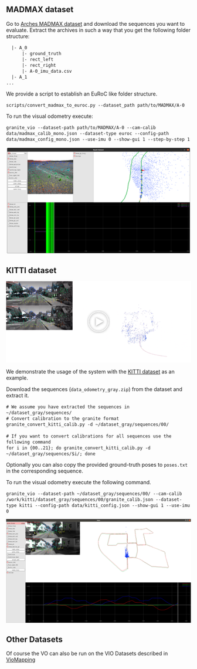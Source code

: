 ## MADMAX dataset

Go to [Arches MADMAX dataset](https://datasets.arches-projekt.de/morocco2018/) and download the sequences you want to evaluate. Extract the archives in such a way that you get the following folder structure:

```
  |- A_0
      |- ground_truth
      |- rect_left
      |- rect_right
      |- A-0_imu_data.csv
  |- A_1
...
```

We provide a script to establish an EuRoC like folder structure.

```
scripts/convert_madmax_to_euroc.py --dataset_path path/to/MADMAX/A-0
```

To run the visual odometry execute:

```
granite_vio --dataset-path path/to/MADMAX/A-0 --cam-calib data/madmax_calib_mono.json --dataset-type euroc --config-path data/madmax_config_mono.json --use-imu 0 --show-gui 1 --step-by-step 1
```

![madmax_vio](/doc/img/madmax_vio.png)


## KITTI dataset

[![teaser](/doc/img/kitti_video.png)](https://www.youtube.com/watch?v=M_ZcNgExUNc)

We demonstrate the usage of the system with the [KITTI dataset](http://www.cvlibs.net/datasets/kitti/eval_odometry.php) as an example.

Download the sequences (`data_odometry_gray.zip`) from the dataset and extract it. 
```
# We assume you have extracted the sequences in ~/dataset_gray/sequences/
# Convert calibration to the granite format
granite_convert_kitti_calib.py -d ~/dataset_gray/sequences/00/

# If you want to convert calibrations for all sequences use the following command
for i in {00..21}; do granite_convert_kitti_calib.py -d ~/dataset_gray/sequences/$i/; done
```
Optionally you can also copy the provided ground-truth poses to `poses.txt` in the corresponding sequence.

To run the visual odometry execute the following command.
```
granite_vio --dataset-path ~/dataset_gray/sequences/00/ --cam-calib /work/kitti/dataset_gray/sequences/00/granite_calib.json --dataset-type kitti --config-path data/kitti_config.json --show-gui 1 --use-imu 0
```
![magistrale1_vio](/doc/img/kitti.png)

## Other Datasets

Of course the VO can also be run on the VIO Datasets described in [VioMapping](VioMapping.md)
